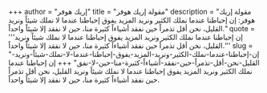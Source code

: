 +++
author = "إريك هوفر"
title = "مقولة إريك هوفر"
description = "مقولة إريك هوفر: إن إحباطنا عندما نملك الكثير ونريد المزيد يفوق إحباطنا عندما لا نملك شيئاً ونريد القليل، نحن أقل تذمراً حين نفقد أشياءاً كثيرة منا، حين لا نفقد إلا شيئاً واحداً."
quote = '''إن إحباطنا عندما نملك الكثير ونريد المزيد يفوق إحباطنا عندما لا نملك شيئاً ونريد القليل، نحن أقل تذمراً حين نفقد أشياءاً كثيرة منا، حين لا نفقد إلا شيئاً واحداً.'''
slug = "إن-إحباطنا-عندما-نملك-الكثير-ونريد-المزيد-يفوق-إحباطنا-عندما-لا-نملك-شيئاً-ونريد-القليل-نحن-أقل-تذمراً-حين-نفقد-أشياءاً-كثيرة-منا-حين-لا-نفق"
+++
إن إحباطنا عندما نملك الكثير ونريد المزيد يفوق إحباطنا عندما لا نملك شيئاً ونريد القليل، نحن أقل تذمراً حين نفقد أشياءاً كثيرة منا، حين لا نفقد إلا شيئاً واحداً.
